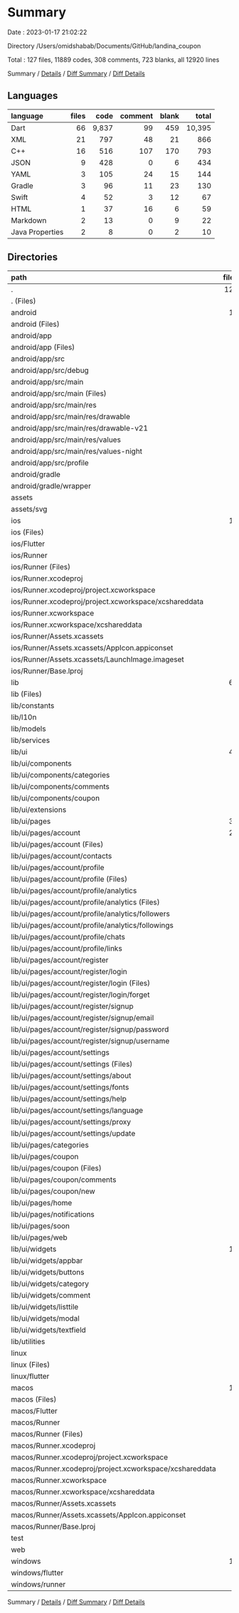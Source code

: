 # Summary

Date : 2023-01-17 21:02:22

Directory /Users/omidshabab/Documents/GitHub/landina_coupon

Total : 127 files,  11889 codes, 308 comments, 723 blanks, all 12920 lines

Summary / [Details](details.md) / [Diff Summary](diff.md) / [Diff Details](diff-details.md)

## Languages
| language | files | code | comment | blank | total |
| :--- | ---: | ---: | ---: | ---: | ---: |
| Dart | 66 | 9,837 | 99 | 459 | 10,395 |
| XML | 21 | 797 | 48 | 21 | 866 |
| C++ | 16 | 516 | 107 | 170 | 793 |
| JSON | 9 | 428 | 0 | 6 | 434 |
| YAML | 3 | 105 | 24 | 15 | 144 |
| Gradle | 3 | 96 | 11 | 23 | 130 |
| Swift | 4 | 52 | 3 | 12 | 67 |
| HTML | 1 | 37 | 16 | 6 | 59 |
| Markdown | 2 | 13 | 0 | 9 | 22 |
| Java Properties | 2 | 8 | 0 | 2 | 10 |

## Directories
| path | files | code | comment | blank | total |
| :--- | ---: | ---: | ---: | ---: | ---: |
| . | 127 | 11,889 | 308 | 723 | 12,920 |
| . (Files) | 4 | 115 | 24 | 22 | 161 |
| android | 13 | 248 | 57 | 34 | 339 |
| android (Files) | 3 | 40 | 2 | 10 | 52 |
| android/app | 9 | 203 | 55 | 23 | 281 |
| android/app (Files) | 2 | 141 | 9 | 14 | 164 |
| android/app/src | 7 | 62 | 46 | 9 | 117 |
| android/app/src/debug | 1 | 4 | 4 | 1 | 9 |
| android/app/src/main | 5 | 54 | 38 | 7 | 99 |
| android/app/src/main (Files) | 1 | 28 | 6 | 1 | 35 |
| android/app/src/main/res | 4 | 26 | 32 | 6 | 64 |
| android/app/src/main/res/drawable | 1 | 4 | 7 | 2 | 13 |
| android/app/src/main/res/drawable-v21 | 1 | 4 | 7 | 2 | 13 |
| android/app/src/main/res/values | 1 | 9 | 9 | 1 | 19 |
| android/app/src/main/res/values-night | 1 | 9 | 9 | 1 | 19 |
| android/app/src/profile | 1 | 4 | 4 | 1 | 9 |
| android/gradle | 1 | 5 | 0 | 1 | 6 |
| android/gradle/wrapper | 1 | 5 | 0 | 1 | 6 |
| assets | 2 | 103 | 0 | 2 | 105 |
| assets/svg | 2 | 103 | 0 | 2 | 105 |
| ios | 13 | 375 | 2 | 13 | 390 |
| ios (Files) | 1 | 7 | 0 | 0 | 7 |
| ios/Flutter | 1 | 26 | 0 | 1 | 27 |
| ios/Runner | 9 | 326 | 2 | 10 | 338 |
| ios/Runner (Files) | 4 | 117 | 0 | 4 | 121 |
| ios/Runner.xcodeproj | 1 | 8 | 0 | 1 | 9 |
| ios/Runner.xcodeproj/project.xcworkspace | 1 | 8 | 0 | 1 | 9 |
| ios/Runner.xcodeproj/project.xcworkspace/xcshareddata | 1 | 8 | 0 | 1 | 9 |
| ios/Runner.xcworkspace | 1 | 8 | 0 | 1 | 9 |
| ios/Runner.xcworkspace/xcshareddata | 1 | 8 | 0 | 1 | 9 |
| ios/Runner/Assets.xcassets | 3 | 148 | 0 | 4 | 152 |
| ios/Runner/Assets.xcassets/AppIcon.appiconset | 1 | 122 | 0 | 1 | 123 |
| ios/Runner/Assets.xcassets/LaunchImage.imageset | 2 | 26 | 0 | 3 | 29 |
| ios/Runner/Base.lproj | 2 | 61 | 2 | 2 | 65 |
| lib | 67 | 9,907 | 89 | 454 | 10,450 |
| lib (Files) | 2 | 268 | 24 | 30 | 322 |
| lib/constants | 7 | 309 | 4 | 37 | 350 |
| lib/l10n | 2 | 84 | 0 | 2 | 86 |
| lib/models | 4 | 133 | 0 | 15 | 148 |
| lib/services | 6 | 498 | 31 | 73 | 602 |
| lib/ui | 45 | 8,612 | 30 | 296 | 8,938 |
| lib/ui/components | 4 | 933 | 4 | 18 | 955 |
| lib/ui/components/categories | 2 | 76 | 0 | 6 | 82 |
| lib/ui/components/comments | 1 | 165 | 0 | 4 | 169 |
| lib/ui/components/coupon | 1 | 692 | 4 | 8 | 704 |
| lib/ui/extensions | 1 | 5 | 0 | 1 | 6 |
| lib/ui/pages | 30 | 6,716 | 23 | 229 | 6,968 |
| lib/ui/pages/account | 22 | 5,160 | 17 | 170 | 5,347 |
| lib/ui/pages/account (Files) | 1 | 599 | 2 | 16 | 617 |
| lib/ui/pages/account/contacts | 1 | 70 | 0 | 5 | 75 |
| lib/ui/pages/account/profile | 7 | 2,267 | 6 | 68 | 2,341 |
| lib/ui/pages/account/profile (Files) | 2 | 1,105 | 1 | 27 | 1,133 |
| lib/ui/pages/account/profile/analytics | 3 | 693 | 4 | 27 | 724 |
| lib/ui/pages/account/profile/analytics (Files) | 1 | 100 | 2 | 6 | 108 |
| lib/ui/pages/account/profile/analytics/followers | 1 | 292 | 1 | 12 | 305 |
| lib/ui/pages/account/profile/analytics/followings | 1 | 301 | 1 | 9 | 311 |
| lib/ui/pages/account/profile/chats | 1 | 67 | 0 | 5 | 72 |
| lib/ui/pages/account/profile/links | 1 | 402 | 1 | 9 | 412 |
| lib/ui/pages/account/register | 5 | 579 | 7 | 42 | 628 |
| lib/ui/pages/account/register/login | 2 | 252 | 1 | 17 | 270 |
| lib/ui/pages/account/register/login (Files) | 1 | 174 | 0 | 12 | 186 |
| lib/ui/pages/account/register/login/forget | 1 | 78 | 1 | 5 | 84 |
| lib/ui/pages/account/register/signup | 3 | 327 | 6 | 25 | 358 |
| lib/ui/pages/account/register/signup/email | 1 | 102 | 2 | 7 | 111 |
| lib/ui/pages/account/register/signup/password | 1 | 119 | 2 | 10 | 131 |
| lib/ui/pages/account/register/signup/username | 1 | 106 | 2 | 8 | 116 |
| lib/ui/pages/account/settings | 8 | 1,645 | 2 | 39 | 1,686 |
| lib/ui/pages/account/settings (Files) | 2 | 570 | 2 | 13 | 585 |
| lib/ui/pages/account/settings/about | 1 | 49 | 0 | 3 | 52 |
| lib/ui/pages/account/settings/fonts | 1 | 53 | 0 | 4 | 57 |
| lib/ui/pages/account/settings/help | 1 | 62 | 0 | 4 | 66 |
| lib/ui/pages/account/settings/language | 1 | 703 | 0 | 5 | 708 |
| lib/ui/pages/account/settings/proxy | 1 | 146 | 0 | 6 | 152 |
| lib/ui/pages/account/settings/update | 1 | 62 | 0 | 4 | 66 |
| lib/ui/pages/categories | 1 | 58 | 1 | 5 | 64 |
| lib/ui/pages/coupon | 3 | 840 | 4 | 22 | 866 |
| lib/ui/pages/coupon (Files) | 1 | 588 | 3 | 8 | 599 |
| lib/ui/pages/coupon/comments | 1 | 105 | 0 | 4 | 109 |
| lib/ui/pages/coupon/new | 1 | 147 | 1 | 10 | 158 |
| lib/ui/pages/home | 1 | 414 | 0 | 16 | 430 |
| lib/ui/pages/notifications | 1 | 137 | 1 | 7 | 145 |
| lib/ui/pages/soon | 1 | 56 | 0 | 4 | 60 |
| lib/ui/pages/web | 1 | 51 | 0 | 5 | 56 |
| lib/ui/widgets | 10 | 958 | 3 | 48 | 1,009 |
| lib/ui/widgets/appbar | 1 | 111 | 1 | 7 | 119 |
| lib/ui/widgets/buttons | 2 | 136 | 0 | 6 | 142 |
| lib/ui/widgets/category | 1 | 22 | 0 | 3 | 25 |
| lib/ui/widgets/comment | 1 | 196 | 2 | 4 | 202 |
| lib/ui/widgets/listtile | 3 | 273 | 0 | 14 | 287 |
| lib/ui/widgets/modal | 1 | 93 | 0 | 6 | 99 |
| lib/ui/widgets/textfield | 1 | 127 | 0 | 8 | 135 |
| lib/utilities | 1 | 3 | 0 | 1 | 4 |
| linux | 5 | 102 | 27 | 38 | 167 |
| linux (Files) | 3 | 86 | 18 | 27 | 131 |
| linux/flutter | 2 | 16 | 9 | 11 | 36 |
| macos | 10 | 540 | 3 | 15 | 558 |
| macos (Files) | 1 | 7 | 0 | 0 | 7 |
| macos/Flutter | 1 | 20 | 3 | 4 | 27 |
| macos/Runner | 6 | 497 | 0 | 9 | 506 |
| macos/Runner (Files) | 4 | 86 | 0 | 7 | 93 |
| macos/Runner.xcodeproj | 1 | 8 | 0 | 1 | 9 |
| macos/Runner.xcodeproj/project.xcworkspace | 1 | 8 | 0 | 1 | 9 |
| macos/Runner.xcodeproj/project.xcworkspace/xcshareddata | 1 | 8 | 0 | 1 | 9 |
| macos/Runner.xcworkspace | 1 | 8 | 0 | 1 | 9 |
| macos/Runner.xcworkspace/xcshareddata | 1 | 8 | 0 | 1 | 9 |
| macos/Runner/Assets.xcassets | 1 | 68 | 0 | 1 | 69 |
| macos/Runner/Assets.xcassets/AppIcon.appiconset | 1 | 68 | 0 | 1 | 69 |
| macos/Runner/Base.lproj | 1 | 343 | 0 | 1 | 344 |
| test | 1 | 14 | 10 | 7 | 31 |
| web | 2 | 72 | 16 | 7 | 95 |
| windows | 10 | 413 | 80 | 131 | 624 |
| windows/flutter | 2 | 17 | 9 | 11 | 37 |
| windows/runner | 8 | 396 | 71 | 120 | 587 |

Summary / [Details](details.md) / [Diff Summary](diff.md) / [Diff Details](diff-details.md)